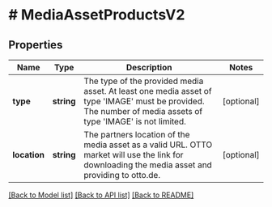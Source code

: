 # # MediaAssetProductsV2

## Properties

Name | Type | Description | Notes
------------ | ------------- | ------------- | -------------
**type** | **string** | The type of the provided media asset. At least one media asset of type &#39;IMAGE&#39; must be provided. The number of media assets of type &#39;IMAGE&#39; is not limited. | [optional]
**location** | **string** | The partners location of the media asset as a valid URL. OTTO market will use the link for downloading the media asset and providing to otto.de. | [optional]

[[Back to Model list]](../../README.md#models) [[Back to API list]](../../README.md#endpoints) [[Back to README]](../../README.md)
